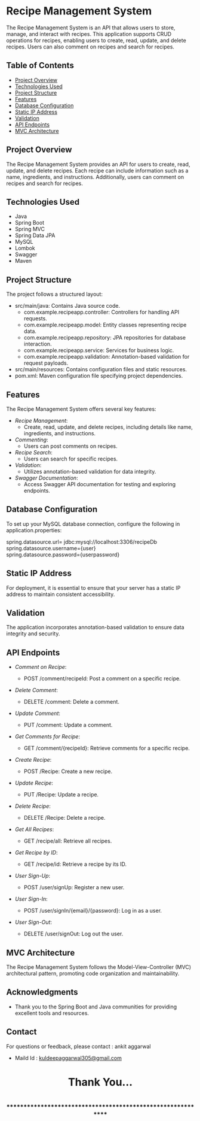 # Recipe Management System

The Recipe Management System is an API that allows users to store, manage, and interact with recipes. This application supports CRUD operations for recipes, enabling users to create, read, update, and delete recipes. Users can also comment on recipes and search for recipes.

## Table of Contents

- [Project Overview](#project-overview)
- [Technologies Used](#technologies-used)
- [Project Structure](#project-structure)
- [Features](#features)
- [Database Configuration](#database-configuration)
- [Static IP Address](#static-ip-address)
- [Validation](#validation)
- [API Endpoints](#api-endpoints)
- [MVC Architecture](#mvc-architecture)

## Project Overview

The Recipe Management System provides an API for users to create, read, update, and delete recipes. Each recipe can include information such as a name, ingredients, and instructions. Additionally, users can comment on recipes and search for recipes.

## Technologies Used

- Java
- Spring Boot
- Spring MVC
- Spring Data JPA
- MySQL
- Lombok
- Swagger
- Maven

## Project Structure

The project follows a structured layout:

- src/main/java: Contains Java source code.
  - com.example.recipeapp.controller: Controllers for handling API requests.
  - com.example.recipeapp.model: Entity classes representing recipe data.
  - com.example.recipeapp.repository: JPA repositories for database interaction.
  - com.example.recipeapp.service: Services for business logic.
  - com.example.recipeapp.validation: Annotation-based validation for request payloads.
- src/main/resources: Contains configuration files and static resources.
- pom.xml: Maven configuration file specifying project dependencies.

## Features

The Recipe Management System offers several key features:

- *Recipe Management*:
  - Create, read, update, and delete recipes, including details like name, ingredients, and instructions.
- *Commenting*:
  - Users can post comments on recipes.
- *Recipe Search*:
  - Users can search for specific recipes.
- *Validation*:
  - Utilizes annotation-based validation for data integrity.
- *Swagger Documentation*:
  - Access Swagger API documentation for testing and exploring endpoints.

## Database Configuration

To set up your MySQL database connection, configure the following in application.properties:

spring.datasource.url= jdbc:mysql://localhost:3306/recipeDb                                                                                                                              
spring.datasource.username={user}                                                                                                                                                        
spring.datasource.password={userpassword}

## Static IP Address

For deployment, it is essential to ensure that your server has a static IP address to maintain consistent accessibility.

## Validation

The application incorporates annotation-based validation to ensure data integrity and security.

## API Endpoints

- *Comment on Recipe*:
  - POST /comment/recipeId: Post a comment on a specific recipe.

- *Delete Comment*:
  - DELETE /comment: Delete a comment.

- *Update Comment*:
  - PUT /comment: Update a comment.

- *Get Comments for Recipe*:
  - GET /comment/{recipeId}: Retrieve comments for a specific recipe.

- *Create Recipe*:
  - POST /Recipe: Create a new recipe.

- *Update Recipe*:
  - PUT /Recipe: Update a recipe.

- *Delete Recipe*:
  - DELETE /Recipe: Delete a recipe.

- *Get All Recipes*:
  - GET /recipe/all: Retrieve all recipes.

- *Get Recipe by ID*:
  - GET /recipe/id: Retrieve a recipe by its ID.

- *User Sign-Up*:
  - POST /user/signUp: Register a new user.

- *User Sign-In*:
  - POST /user/signIn/{email}/{password}: Log in as a user.

- *User Sign-Out*:
  - DELETE /user/signOut: Log out the user.

## MVC Architecture

The Recipe Management System follows the Model-View-Controller (MVC) architectural pattern, promoting code organization and maintainability.
<!-- Acknowledgments -->
## Acknowledgments
- Thank you to the Spring Boot and Java communities for providing excellent tools and resources.

<!-- Contact -->
## Contact
For questions or feedback, please contact : ankit aggarwal 
- Maild Id : kuldeepaggarwal305@gmail.com

<h1 align="center">Thank You...<h1>
<h3 align = "center"> ***********************************************************<h3>
